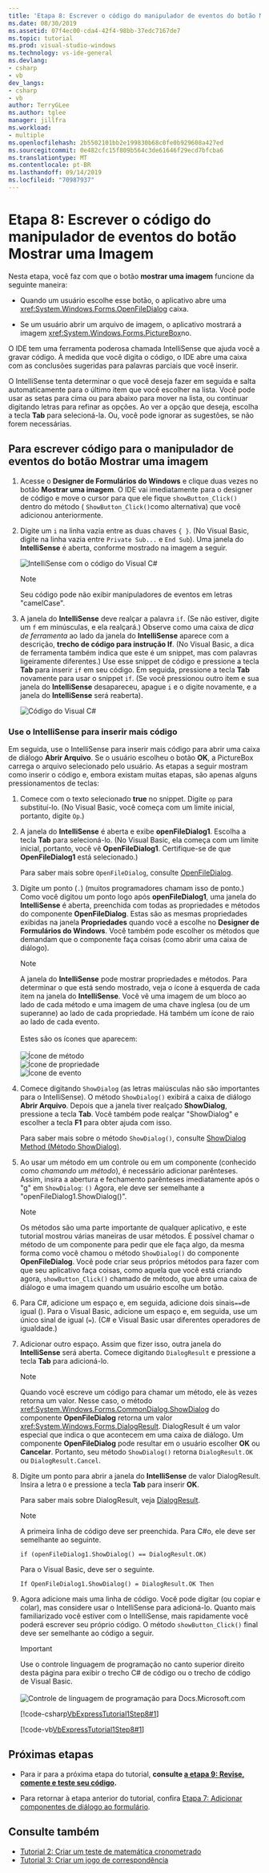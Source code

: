 ```yaml
---
title: 'Etapa 8: Escrever o código do manipulador de eventos do botão Mostrar uma Imagem'
ms.date: 08/30/2019
ms.assetid: 07f4ec00-cda4-42f4-98bb-37edc7167de7
ms.topic: tutorial
ms.prod: visual-studio-windows
ms.technology: vs-ide-general
ms.devlang:
- csharp
- vb
dev_langs:
- csharp
- vb
author: TerryGLee
ms.author: tglee
manager: jillfra
ms.workload:
- multiple
ms.openlocfilehash: 2b5502101bb2e199830b68c0fe0b929608a427ed
ms.sourcegitcommit: 0e482cfc15f809b564c3de61646f29ecd7bfcba6
ms.translationtype: MT
ms.contentlocale: pt-BR
ms.lasthandoff: 09/14/2019
ms.locfileid: "70987937"
---
```

# <a name="step-8-write-code-for-the-show-a-picture-button-event-handler"></a>Etapa 8: Escrever o código do manipulador de eventos do botão Mostrar uma Imagem

Nesta etapa, você faz com que o botão **mostrar uma imagem** funcione da seguinte maneira:

- Quando um usuário escolhe esse botão, o aplicativo abre uma <xref:System.Windows.Forms.OpenFileDialog> caixa.

- Se um usuário abrir um arquivo de imagem, o aplicativo mostrará a imagem <xref:System.Windows.Forms.PictureBox>no.

O IDE tem uma ferramenta poderosa chamada IntelliSense que ajuda você a gravar código. À medida que você digita o código, o IDE abre uma caixa com as conclusões sugeridas para palavras parciais que você inserir.

O IntelliSense tenta determinar o que você deseja fazer em seguida e salta automaticamente para o último item que você escolher na lista. Você pode usar as setas para cima ou para abaixo para mover na lista, ou continuar digitando letras para refinar as opções. Ao ver a opção que deseja, escolha a tecla **Tab** para selecioná-la. Ou, você pode ignorar as sugestões, se não forem necessárias.

## <a name="to-write-code-for-the-show-a-picture-button-event-handler"></a>Para escrever código para o manipulador de eventos do botão Mostrar uma imagem

1. Acesse o **Designer de Formulários do Windows** e clique duas vezes no botão **Mostrar uma imagem**. O IDE vai imediatamente para o designer de código e move o cursor para que ele fique `showButton_Click()` dentro do método ( `ShowButton_Click()`como alternativa) que você adicionou anteriormente.

1. Digite um `i` na linha vazia entre as duas chaves `{ }`. (No Visual Basic, digite na linha vazia entre `Private Sub...` e `End Sub`). Uma janela do **IntelliSense** é aberta, conforme mostrado na imagem a seguir.

    ![IntelliSense com o código do Visual C&#35;](../ide/media/express_ifintellisense.png)

    > [!NOTE]
    > Seu código pode não exibir manipuladores de eventos em letras "camelCase". 

1. A janela do **IntelliSense** deve realçar a palavra `if`. (Se não estiver, digite um `f` em minúsculas, e ela realçará.) Observe como uma caixa de *dica de ferramenta* ao lado da janela do **IntelliSense** aparece com a descrição, **trecho de código para instrução If**. (No Visual Basic, a dica de ferramenta também indica que este é um snippet, mas com palavras ligeiramente diferentes.) Use esse snippet de código e pressione a tecla **Tab** para inserir `if` em seu código. Em seguida, pressione a tecla **Tab** novamente para usar o snippet `if`. (Se você pressionou outro item e sua janela do **IntelliSense** desapareceu, apague `i` e o digite novamente, e a janela do **IntelliSense** será reaberta).

    ![Código do Visual C&#35;](../ide/media/express_highlighttrue.png)

### <a name="use-intellisense-to-enter-more-code"></a>Use o IntelliSense para inserir mais código

Em seguida, use o IntelliSense para inserir mais código para abrir uma caixa de diálogo **Abrir Arquivo**. Se o usuário escolheu o botão **OK**, a PictureBox carrega o arquivo selecionado pelo usuário. As etapas a seguir mostram como inserir o código e, embora existam muitas etapas, são apenas alguns pressionamentos de teclas:

 1. Comece com o texto selecionado **true** no snippet. Digite `op` para substituí-lo. (No Visual Basic, você começa com um limite inicial, portanto, digite `Op`.)

 1. A janela do **IntelliSense** é aberta e exibe **openFileDialog1**. Escolha a tecla **Tab** para selecioná-lo. (No Visual Basic, ela começa com um limite inicial, portanto, você vê **OpenFileDialog1**. Certifique-se de que **OpenFileDialog1** está selecionado.)

     Para saber mais sobre `OpenFileDialog`, consulte [OpenFileDialog](<xref:System.Windows.Forms.OpenFileDialog>).

 1. Digite um ponto (`.`) (muitos programadores chamam isso de ponto.) Como você digitou um ponto logo após **openFileDialog1**, uma janela do **IntelliSense** é aberta, preenchida com todas as propriedades e métodos do componente **OpenFileDialog**. Estas são as mesmas propriedades exibidas na janela **Propriedades** quando você a escolhe no **Designer de Formulários do Windows**. Você também pode escolher os métodos que demandam que o componente faça coisas (como abrir uma caixa de diálogo).

    > [!NOTE]
    > A janela do **IntelliSense** pode mostrar propriedades e métodos. Para determinar o que está sendo mostrado, veja o ícone à esquerda de cada item na janela do **IntelliSense**. Você vê uma imagem de um bloco ao lado de cada método e uma imagem de uma chave inglesa (ou de um superanne) ao lado de cada propriedade. Há também um ícone de raio ao lado de cada evento. <br><br>Estes são os ícones que aparecem:<br><br>![Ícone de método](../ide/media/express_iconmethod.png)<br>![Ícone de propriedade](../ide/media/express_iconproperty.png)<br>![Ícone de evento](../ide/media/express_iconevent.png)

 1. Comece digitando `ShowDialog` (as letras maiúsculas não são importantes para o IntelliSense). O método `ShowDialog()` exibirá a caixa de diálogo **Abrir Arquivo**. Depois que a janela tiver realçado **ShowDialog**, pressione a tecla **Tab**. Você também pode realçar "ShowDialog" e escolher a tecla **F1** para obter ajuda com isso.

    Para saber mais sobre o método `ShowDialog()`, consulte [ShowDialog Method (Método ShowDialog)](<xref:System.Windows.Forms.Form.ShowDialog%2A>).

 1. Ao usar um método em um controle ou em um componente (conhecido como *chamando um método*), é necessário adicionar parênteses. Assim, insira a abertura e fechamento parênteses imediatamente após o "g" em `ShowDialog`: `()` Agora, ele deve ser semelhante a "openFileDialog1.ShowDialog()".

    > [!NOTE]
    > Os métodos são uma parte importante de qualquer aplicativo, e este tutorial mostrou várias maneiras de usar métodos. É possível chamar o método de um componente para pedir que ele faça algo, da mesma forma como você chamou o método `ShowDialog()` do componente **OpenFileDialog**. Você pode criar seus próprios métodos para fazer com que seu aplicativo faça coisas, como aquela que você está criando agora, `showButton_Click()` chamado de método, que abre uma caixa de diálogo e uma imagem quando um usuário escolhe um botão.

 1. Para C#, adicione um espaço e, em seguida, adicione dois sinais`==`de igual (). Para o Visual Basic, adicione um espaço e, em seguida, use um único sinal de igual (`=`). (C# e Visual Basic usar diferentes operadores de igualdade.)

 1. Adicionar outro espaço. Assim que fizer isso, outra janela do **IntelliSense** será aberta. Comece digitando `DialogResult` e pressione a tecla **Tab** para adicioná-lo.

    > [!NOTE]
    > Quando você escreve um código para chamar um método, ele às vezes retorna um valor. Nesse caso, o método <xref:System.Windows.Forms.CommonDialog.ShowDialog> do componente **OpenFileDialog** retorna um valor <xref:System.Windows.Forms.DialogResult>. DialogResult é um valor especial que indica o que acontecem em uma caixa de diálogo. Um componente **OpenFileDialog** pode resultar em o usuário escolher **OK** ou **Cancelar**. Portanto, seu método `ShowDialog()` retorna `DialogResult.OK` ou `DialogResult.Cancel`.

 1. Digite um ponto para abrir a janela do **IntelliSense** de valor DialogResult. Insira a letra `O` e pressione a tecla **Tab** para inserir **OK**.

    Para saber mais sobre DialogResult, veja [DialogResult](<xref:System.Windows.Forms.DialogResult>).

    > [!NOTE]
    > A primeira linha de código deve ser preenchida. Para C#o, ele deve ser semelhante ao seguinte.
    >
    >  `if (openFileDialog1.ShowDialog() == DialogResult.OK)`
    >
    >  Para o Visual Basic, deve ser o seguinte.
    >
    >  `If OpenFileDialog1.ShowDialog() = DialogResult.OK Then`

 1. Agora adicione mais uma linha de código. Você pode digitar (ou copiar e colar), mas considere usar o IntelliSense para adicioná-lo. Quanto mais familiarizado você estiver com o IntelliSense, mais rapidamente você poderá escrever seu próprio código. O método `showButton_Click()` final deve ser semelhante ao código a seguir.

    > [!IMPORTANT]
    > Use o controle linguagem de programação no canto superior direito desta página para exibir o trecho C# de código ou o trecho de código de Visual Basic.<br><br>![Controle de linguagem de programação para Docs.Microsoft.com](../ide/media/docs-programming-language-control.png)

    [!code-csharp[VbExpressTutorial1Step8#1](../ide/codesnippet/CSharp/step-8-write-code-for-the-show-a-picture-button-event-handler_1.cs)]

    [!code-vb[VbExpressTutorial1Step8#1](../ide/codesnippet/VisualBasic/step-8-write-code-for-the-show-a-picture-button-event-handler_1.vb)]

## <a name="next-steps"></a>Próximas etapas

* Para ir para a próxima etapa do tutorial, **consulte [a etapa 9: Revise, comente e teste seu código](../ide/step-9-review-comment-and-test-your-code.md).**

* Para retornar à etapa anterior do tutorial, confira [Etapa 7: Adicionar componentes de diálogo ao formulário](../ide/step-7-add-dialog-components-to-your-form.md).

## <a name="see-also"></a>Consulte também

* [Tutorial 2: Criar um teste de matemática cronometrado](tutorial-2-create-a-timed-math-quiz.md)
* [Tutorial 3: Criar um jogo de correspondência](tutorial-3-create-a-matching-game.md)
